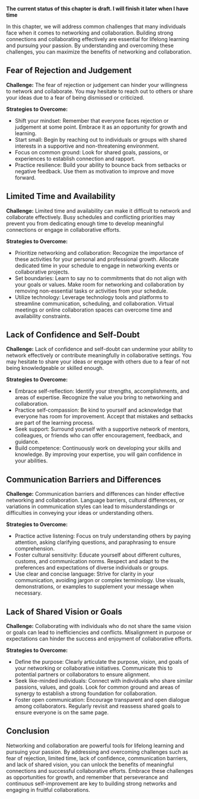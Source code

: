 **The current status of this chapter is draft. I will finish it later when I have time**

In this chapter, we will address common challenges that many individuals face when it comes to networking and collaboration. Building strong connections and collaborating effectively are essential for lifelong learning and pursuing your passion. By understanding and overcoming these challenges, you can maximize the benefits of networking and collaboration.

Fear of Rejection and Judgement
-------------------------------

**Challenge:** The fear of rejection or judgement can hinder your willingness to network and collaborate. You may hesitate to reach out to others or share your ideas due to a fear of being dismissed or criticized.

**Strategies to Overcome:**

* Shift your mindset: Remember that everyone faces rejection or judgement at some point. Embrace it as an opportunity for growth and learning.
* Start small: Begin by reaching out to individuals or groups with shared interests in a supportive and non-threatening environment.
* Focus on common ground: Look for shared goals, passions, or experiences to establish connection and rapport.
* Practice resilience: Build your ability to bounce back from setbacks or negative feedback. Use them as motivation to improve and move forward.

Limited Time and Availability
-----------------------------

**Challenge:** Limited time and availability can make it difficult to network and collaborate effectively. Busy schedules and conflicting priorities may prevent you from dedicating enough time to develop meaningful connections or engage in collaborative efforts.

**Strategies to Overcome:**

* Prioritize networking and collaboration: Recognize the importance of these activities for your personal and professional growth. Allocate dedicated time in your schedule to engage in networking events or collaborative projects.
* Set boundaries: Learn to say no to commitments that do not align with your goals or values. Make room for networking and collaboration by removing non-essential tasks or activities from your schedule.
* Utilize technology: Leverage technology tools and platforms to streamline communication, scheduling, and collaboration. Virtual meetings or online collaboration spaces can overcome time and availability constraints.

Lack of Confidence and Self-Doubt
---------------------------------

**Challenge:** Lack of confidence and self-doubt can undermine your ability to network effectively or contribute meaningfully in collaborative settings. You may hesitate to share your ideas or engage with others due to a fear of not being knowledgeable or skilled enough.

**Strategies to Overcome:**

* Embrace self-reflection: Identify your strengths, accomplishments, and areas of expertise. Recognize the value you bring to networking and collaboration.
* Practice self-compassion: Be kind to yourself and acknowledge that everyone has room for improvement. Accept that mistakes and setbacks are part of the learning process.
* Seek support: Surround yourself with a supportive network of mentors, colleagues, or friends who can offer encouragement, feedback, and guidance.
* Build competence: Continuously work on developing your skills and knowledge. By improving your expertise, you will gain confidence in your abilities.

Communication Barriers and Differences
--------------------------------------

**Challenge:** Communication barriers and differences can hinder effective networking and collaboration. Language barriers, cultural differences, or variations in communication styles can lead to misunderstandings or difficulties in conveying your ideas or understanding others.

**Strategies to Overcome:**

* Practice active listening: Focus on truly understanding others by paying attention, asking clarifying questions, and paraphrasing to ensure comprehension.
* Foster cultural sensitivity: Educate yourself about different cultures, customs, and communication norms. Respect and adapt to the preferences and expectations of diverse individuals or groups.
* Use clear and concise language: Strive for clarity in your communication, avoiding jargon or complex terminology. Use visuals, demonstrations, or examples to supplement your message when necessary.

Lack of Shared Vision or Goals
------------------------------

**Challenge:** Collaborating with individuals who do not share the same vision or goals can lead to inefficiencies and conflicts. Misalignment in purpose or expectations can hinder the success and enjoyment of collaborative efforts.

**Strategies to Overcome:**

* Define the purpose: Clearly articulate the purpose, vision, and goals of your networking or collaborative initiatives. Communicate this to potential partners or collaborators to ensure alignment.
* Seek like-minded individuals: Connect with individuals who share similar passions, values, and goals. Look for common ground and areas of synergy to establish a strong foundation for collaboration.
* Foster open communication: Encourage transparent and open dialogue among collaborators. Regularly revisit and reassess shared goals to ensure everyone is on the same page.

Conclusion
----------

Networking and collaboration are powerful tools for lifelong learning and pursuing your passion. By addressing and overcoming challenges such as fear of rejection, limited time, lack of confidence, communication barriers, and lack of shared vision, you can unlock the benefits of meaningful connections and successful collaborative efforts. Embrace these challenges as opportunities for growth, and remember that perseverance and continuous self-improvement are key to building strong networks and engaging in fruitful collaborations.
